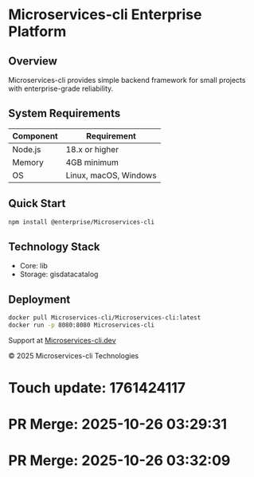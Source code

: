 # Microservices-cli Enterprise Platform

## Overview

Microservices-cli provides simple backend framework for small projects with enterprise-grade reliability.

## System Requirements

| Component | Requirement |
|-----------|-------------|
| Node.js | 18.x or higher |
| Memory | 4GB minimum |
| OS | Linux, macOS, Windows |

## Quick Start

```bash
npm install @enterprise/Microservices-cli
```

## Technology Stack

- Core: lib
- Storage: gisdatacatalog

## Deployment

```bash
docker pull Microservices-cli/Microservices-cli:latest
docker run -p 8080:8080 Microservices-cli
```

Support at [Microservices-cli.dev](https://Microservices-cli.dev)

© 2025 Microservices-cli Technologies

# Touch update: 1761424117

# PR Merge: 2025-10-26 03:29:31

# PR Merge: 2025-10-26 03:32:09
